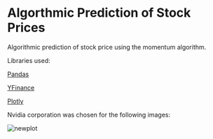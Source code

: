 # Algorthmic Prediction of Stock Prices
Algorithmic prediction of stock price using the momentum algorithm.

Libraries used:

[Pandas](https://pypi.org/project/pandas/ "Pandas PyPI Page")

[YFinance](https://pypi.org/project/yfinance/ "YFinance PyPI Page")

[Plotly](https://pypi.org/project/plotly/ "Plotly PyPI Page")

Nvidia corporation was chosen for the following images:

![newplot](https://user-images.githubusercontent.com/104462557/218659500-2f1fe359-5440-4f7e-af37-a1b515755205.png)

